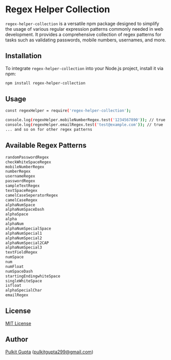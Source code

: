 # Regex Helper Collection

`regex-helper-collection` is a versatile npm package designed to simplify the usage of various regular expression patterns commonly needed in web development. It provides a comprehensive collection of regex patterns for tasks such as validating passwords, mobile numbers, usernames, and more.

## Installation

To integrate `regex-helper-collection` into your Node.js project, install it via npm:

```bash
npm install regex-helper-collection
```

## Usage

``` bash
const regexHelper = require('regex-helper-collection');

console.log(regexHelper.mobileNumberRegex.test('1234567890')); // true
console.log(regexHelper.emailRegex.test('test@example.com')); // true
... and so on for other regex patterns
```

## Available Regex Patterns
```bash 
randomPasswordRegex
checkWhiteSpaceRegex
mobileNumberRegex
numberRegex
usernameRegex
passwordRegex
sampleTextRegex
textSpaceRegex
camelCaseSeperatorRegex
camelCaseRegex
alphaNumSpace
alphaNumSpaceDash
alphaSpace
alpha
alphaNum
alphaNumSpecialSpace
alphaNumSpecial1
alphaNumSpecial2
alphaNumSpecial2CAP
alphaNumSpecial3
textFieldRegex
numSpace
num
numFloat
numSpaceDash
startingEndingwhiteSpace
singleWhiteSpace
isfloat
alphaSpecialChar
emailRegex
```


## License

[MIT License](http://www.opensource.org/licenses/mit-license.php)

## Author

[Pulkit Gupta](https://github.com/P29091999) ([pulkitgupta299@gmail.com](mailto:pulkitgupta299@gmail.com))
